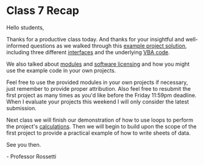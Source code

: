 # Class 7 Recap

Hello students,

Thanks for a productive class today. And thanks for your insightful and well-informed questions as we walked through this [example project solution](https://github.com/prof-rossetti/georgetown-opim-557-20-201710/blob/master/projects/savings-calculator/example-solution/example-solution-calculationless.xlsm), including three different [interfaces](https://github.com/prof-rossetti/georgetown-opim-557-20-201710/blob/master/projects/savings-calculator/example-solution/interfaces.md) and the underlying [VBA code](https://github.com/prof-rossetti/georgetown-opim-557-20-201710/tree/master/projects/savings-calculator/example-solution/vba-files).

We also talked about [modules](https://github.com/prof-rossetti/georgetown-opim-557-20-201710/blob/master/notes/visual-basic/modules.md) and [software licensing](https://github.com/prof-rossetti/georgetown-opim-557-20-201710/blob/master/notes/software/licensing.md) and how you might use the example code in your own projects.

Feel free to use the provided modules in your own projects if necessary, just remember to provide proper attribution. Also feel free to resubmit the first project as many times as you'd like before the Friday 11:59pm deadline. When I evaluate your projects this weekend I will only consider the latest submission.

Next class we will finish our demonstration of how to use loops to perform the project's [calculations](https://github.com/prof-rossetti/georgetown-opim-557-20-201710/blob/master/projects/savings-calculator/checkpoints/3-calculations/steps.md). Then we will begin to build upon the scope of the first project to provide a practical example of how to write sheets of data.

See you then.

\- Professor Rossetti
